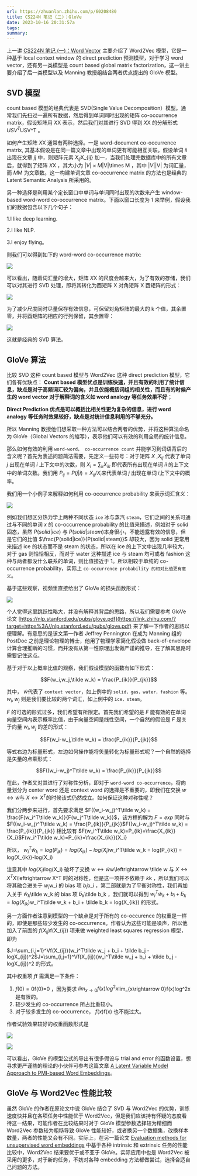 ```yaml
---
url: https://zhuanlan.zhihu.com/p/60208480
title: CS224N 笔记 (二)：GloVe
date: 2023-10-16 20:31:57a
tags: 
summary:
---
```

上一讲 [CS224N 笔记 (一)：Word Vector](https://zhuanlan.zhihu.com/p/59016893) 主要介绍了 Word2Vec 模型，它是一种基于 local context window 的 direct prediction 预测模型，对于学习 word vector，还有另一类模型是 count based global matrix factorization，这一讲主要介绍了后一类模型以及 Manning 教授组结合两者优点提出的 GloVe 模型。

## **SVD 模型**

count based 模型的经典代表是 SVD(Single Value Decomposition）模型。通常我们先扫过一遍所有数据，然后得到单词同时出现的矩阵 co-occurrence matrix，假设矩阵用 $X$X 表示，然后我们对其进行 SVD 得到 $X$X 的分解形式 $USV^T$USV^T 。

如何产生矩阵 $X$X 通常有两种选择。一是 word-document co-occurrence matrix, 其基本假设是在同一篇文章中出现的单词更有可能相互关联。假设单词 $i$i 出现在文章 $j$j 中，则矩阵元素 $X_{ij}$X_{ij} 加一，当我们处理完数据库中的所有文章后，就得到了矩阵 $X$X ，其大小为 $|V|\times M$|V|\times M ，其中 $|V|$|V| 为词汇量，而 $M$M 为文章数。这一构建单词文章 co-occurrence matrix 的方法也是经典的 Latent Semantic Analysis 所采用的。

另一种选择是利用某个定长窗口中单词与单词同时出现的次数来产生 window-based word-word co-occurrence matrix。下面以窗口长度为 1 来举例，假设我们的数据包含以下几个句子：

1.I like deep learning.

2.I like NLP.

3.I enjoy flying。

则我们可以得到如下的 word-word co-occurrence matrix:

![](<assets/1697459518010.png>)

可以看出，随着词汇量的增大，矩阵 $X$X 的尺度会越来大，为了有效的存储，我们可以对其进行 SVD 处理，即将其转化为酉矩阵 X 对角矩阵 X 酉矩阵的形式：

![](<assets/1697459519819.png>)

为了减少尺度同时尽量保存有效信息，可保留对角矩阵的最大的 k 个值，其余置零，并将酉矩阵的相应的行列保留，其余置零：

![](<assets/1697459521755.png>)

这就是经典的 SVD 算法。

## **GloVe 算法**

比较 SVD 这种 count based 模型与 Word2Vec 这种 direct prediction 模型，它们各有优缺点：
**Count based 模型优点是训练快速，并且有效的利用了统计信息，缺点是对于高频词汇较为偏向，并且仅能概括词组的相关性，而且有的时候产生的 word vector 对于解释词的含义如 word analogy 等任务效果不好**；

**Direct Prediction 优点是可以概括比相关性更为复杂的信息，进行 word analogy 等任务时效果较好，缺点是对统计信息利用的不够充分。**

所以 Manning 教授他们想采取一种方法可以结合两者的优势，并将这种算法命名为 GloVe（Global Vectors 的缩写），表示他们可以有效的利用全局的统计信息。

那么如何有效的利用 `word-word， co-occurrence count` 并能学习到词语背后的含义呢？首先为表述问题简洁需要，先定义一些符号：对于矩阵 $X$ ,$X_{ij}$ 代表了单词 $j$ 出现在单词 $i$ 上下文中的次数，则 $X_i=\sum_k X_{ik}$ 即代表所有出现在单词 $i$i 的上下文中的单词次数。我们用 $P_{ij}=P(j|i)=X_{ij}/X_i$来代表单词 $j$ 出现在单词 $i$上下文中的概率。


我们用一个小例子来解释如何利用 co-occurrence probability 来表示词汇含义：

![](<assets/1697459522008.png>)

例如我们想区分热力学上两种不同状态 `ice` 冰与蒸汽 `steam`，它们之间的关系可通过与不同的单词 $x$ 的 co-occurrence probability 的比值来描述，例如对于 solid 固态，虽然 $P(solid|ice)$ 与 $P(solid|steam)$本身很小，不能透露有效的信息，但是它们的比值 $\frac{P(solid|ice)}{P(solid|steam)}$ 却较大，因为 solid 更常用来描述 ice 的状态而不是 steam 的状态，所以在 ice 的上下文中出现几率较大，对于 gas 则恰恰相反，而对于 water 这种描述 ice 与 steam 均可或者 fashion 这种与两者都没什么联系的单词，则比值接近于 1。所以相较于单纯的 co-occurrence probability，实际上 `co-occurrence probability 的相对比值更有意义`。

基于这些观察，视频里直接给出了 GloVe 的损失函数形式：

![](<assets/1697459522217.png>)

个人觉得这里跳跃性略大，并没有解释其背后的思路，所以我们需要参考 GloVe 论文 [https://nlp.stanford.edu/pubs/glove.pdf](https://link.zhihu.com/?target=https%3A//nlp.stanford.edu/pubs/glove.pdf) 来了解一下作者的思路以便理解。有意思的是该文第一作者 Jeffrey Pennington 在成为 Manning 组的 PostDoc 之前是理论物理的博士，他用了物理学家简化假设做 back-of-envelope 计算合理推断的习惯，而并没有从第一性原理出发做严谨的推导，在了解其思路时需要记住这点。

基于对于以上概率比值的观察，我们假设模型的函数有如下形式：

$$F(w_i,w_j,\tilde w_k) = \frac{P_{ik}}{P_{jk}}$$

其中， $\tilde{w}$代表了 `context vector`，如上例中的 `solid，gas，water，fashion` 等。 $w_i,w_j$ 则是我们要比较的两个词汇，如上例中的 `ice，steam`。

$F$ 的可选的形式过多，我们希望有所限定。首先我们希望的是 $F$ 能有效的在单词向量空间内表示概率比值，由于向量空间是线性空间，一个自然的假设是 $F$ 是关于向量 $w_i,w_j$ 的差的形式：

$$F(w_i-w_j,\tilde w_k) = \frac{P_{ik}}{P_{jk}}$$

等式右边为标量形式，左边如何操作能将矢量转化为标量形式呢？一个自然的选择是矢量的点乘形式：

$$F((w_i-w_j)^T\tilde w_k) = \frac{P_{ik}}{P_{jk}}$$

在此，作者又对其进行了对称性分析，即对于 `word-word co-occurrence`，将向量划分为 center word 还是 context word 的选择是不重要的，即我们在交换 $w\leftrightarrow \tilde w$与 $X\leftrightarrow X^T$的时候该式仍然成立。如何保证这种对称性呢？

我们分两步来进行，首先要求满足 $F((w_i-w_j)^T\tilde w_k) = \frac{F(w_i^T\tilde w_k)}{F(w_j^T\tilde w_k)}$，该方程的解为 $F=exp$ 同时与 $F((w_i-w_j)^T\tilde w_k) = \frac{P_{ik}}{P_{jk}}$F((w_i-w_j)^T\tilde w_k) = \frac{P_{ik}}{P_{jk}} 相比较有 $F(w_i^T\tilde w_k)=P_{ik}=\frac{X_{ik}}{X_i}$F(w_i^T\tilde w_k)=P_{ik}=\frac{X_{ik}}{X_i}

所以， $w_i^T\tilde w_k = log(P_{ik}) = log(X_{ik})-log(X_i)$w_i^T\tilde w_k = log(P_{ik}) = log(X_{ik})-log(X_i)

注意其中 $log(X_i)$log(X_i) 破坏了交换 $w\leftrightarrow \tilde w$w\leftrightarrow \tilde w 与 $X\leftrightarrow X^T$X\leftrightarrow X^T 时的对称性，但是这一项并不依赖于 $k$k ，所以我们可以将其融合进关于 $w_i$w_i 的 bias 项 $b_i$b_i ，第二部就是为了平衡对称性，我们再加入关于 $\tilde w_k$\tilde w_k 的 bias 项 $\tilde b_k$\tilde b_k ，我们就可以得到 $w_i^T\tilde w_k + b_i + \tilde b_k = log(X_{ik})$w_i^T\tilde w_k + b_i + \tilde b_k = log(X_{ik}) 的形式。

另一方面作者注意到模型的一个缺点是对于所有的 co-occurence 的权重是一样的，即使是那些较少发生的 co-occurrence。作者认为这些可能是噪声，所以他加入了前面的 $f(X_{ij})$f(X_{ij}) 项来做 weighted least squares regression 模型，即为

$J=\sum_{i,j=1}^Vf(X_{ij})(w_i^T\tilde w_j + b_i + \tilde b_j -logX_{ij})^2$J=\sum_{i,j=1}^Vf(X_{ij})(w_i^T\tilde w_j + b_i + \tilde b_j -logX_{ij})^2 的形式。

其中权重项 $f$f 需满足一下条件：

1.  $f(0)=0$f(0)=0 ，因为要求 $lim_{x\rightarrow 0}f(x)log^2x$lim_{x\rightarrow 0}f(x)log^2x 是有限的。
2.  较少发生的 co-occurrence 所占比重较小。
3.  对于较多发生的 co-occurrence， $f(x)$f(x) 也不能过大。

作者试验效果较好的权重函数形式是

![](<assets/1697459522536.png>)

![](<assets/1697459522868.png>)

可以看出，GloVe 的模型公式的导出有很多假设与 trial and error 的函数设置，想寻求更严谨些的理论的小伙伴可参考这篇文章 [A Latent Variable Model Approach to PMI-based Word Embeddings](https://link.zhihu.com/?target=http%3A//aclweb.org/anthology/Q16-1028)。

## **GloVe 与 Word2Vec 性能比较**

虽然 GloVe 的作者在原论文中说 GloVe 结合了 SVD 与 Word2Vec 的优势，训练速度快并且在各项任务中性能优于 Word2Vec，但是我们应该持有怀疑的态度看待这一结果，可能作者在比较结果时对于 GloVe 模型参数选择较为精细而 Word2Vec 参数较为粗糙导致 GloVe 性能较好，或者换另一个数据集，改换样本数量，两者的性能又会有不同。实际上，在另一篇论文 [Evaluation methods for unsupervised word embeddings](https://link.zhihu.com/?target=http%3A//www.aclweb.org/anthology/D15-1036) 中基于各种 intrinsic 和 extrinsic 任务的性能比较中，Word2Vec 结果要优于或不亚于 GloVe。实际应用中也是 Word2Vec 被采用的更多，对于新的任务，不妨对各种 embedding 方法都做尝试，选择合适自己问题的方法。
